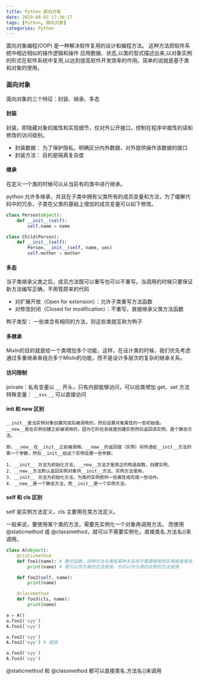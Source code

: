 ```yaml
---
title: Python 面向对象
date: 2019-08-02 17:36:17
tags: [Python, 面向对象]
categories: Python
---
```


面向对象编程(OOP) 是一种解决软件复用的设计和编程方法。 这种方法把软件系统中相近相似的操作逻辑和操作 应用数据、状态,以类的型式描述出来,以对象实例的形式在软件系统中复用,以达到提高软件开发效率的作用。简单的说就是基于类和对象的使用。

<!--more-->

### 面向对象
面向对象的三个特征：封装、继承、多态
#### 封装
封装，即隐藏对象的属性和实现细节，仅对外公开接口，控制在程序中属性的读和修改的访问级别。
- 封装数据： 为了保护隐私，明确区分内外数据，对外提供操作该数据的接口
- 封装方法： 目的是隔离复杂度

#### 继承
在定义一个类的时候可以从当前有的类中进行继承。

python 允许多继承，并且在子类中拥有父类所有的成员变量和方法，为了缓解代码中的冗余，子类在父类的基础上增加的成员变量可以如下修改。
```python
class Person(object):
	def __init__(self):
		self.name = name

class Child(Person):
	def __init__(self):
		Person.__init__(self, name, sex)
		self.mother = mother
```

#### 多态
当子类继承父类之后，成员方法既可以重写也可以不重写。当调用的时候只要保证新方法编写正确，不用管原来的代码
- 对扩展开放（Open for extension）：允许子类重写方法函数
- 对修改封闭（Closed for modification）：不重写，直接继承父类方法函数

鸭子类型： 一些类含有相同的方法，则这些类就互称为鸭子

#### 多继承
MixIn的目的就是给一个类增加多个功能，这样，在设计类的时候，我们优先考虑通过多重继承来组合多个MixIn的功能，而不是设计多层次的复杂的继承关系。

#### 访问限制
private：私有变量以 `__` 开头，只有内部能够访问，可以给类增加 get、set 方法
特殊变量： `__xxx__`, 可以直接访问

#### __init__ 和 __new__ 区别

```
__init__是当实例对象创建完成后被调用的，然后设置对象属性的一些初始值。
__new__是在实例创建之前被调用的，因为它的任务就是创建实例然后返回该实例，是个静态方法。

即，__new__在__init__之前被调用，__new__的返回值（实例）将传递给__init__方法的第一个参数，然后__init__给这个实例设置一些参数。
```

```
1. __init__ 方法为初始化方法, __new__方法才是真正的构造函数，创建实例。
2. __new__方法默认返回实例对象供__init__方法、实例方法使用。
3. __init__ 方法为初始化方法，为类的实例提供一些属性或完成一些动作。
4. __new__是一个静态方法，而__init__是一个实例方法。
```

#### self 和 cls 区别
self 是实例方法定义，cls 主要用在类方法定义。

一般来说，要使用某个类的方法，需要先实例化一个对象再调用方法。
而使用 @staticmethod 或 @classmethod，就可以不需要实例化，直接类名.方法名()来调用。

```python
class A(object):
	@staticmethod
	def foo1(name): # 静态函数，这种方法与类有某种关系但不需要使用到实例或者类来参与
		print(name) # 既可以作为类的方法使用，也可以作为类的实例的方法使用

	def foo2(self, name):
		print(name)

	@classmethod
	def foo3(cls, name):
		print(name)

a = A()
a.foo1('xyy')
A.foo1('xyy')

a.foo2('xyy')
A.foo2('xyy') # 报错

a.foo3('xyy')
A.foo3('xyy')
```

@staticmethod 和 @classmethod 都可以直接类名.方法名()来调用
